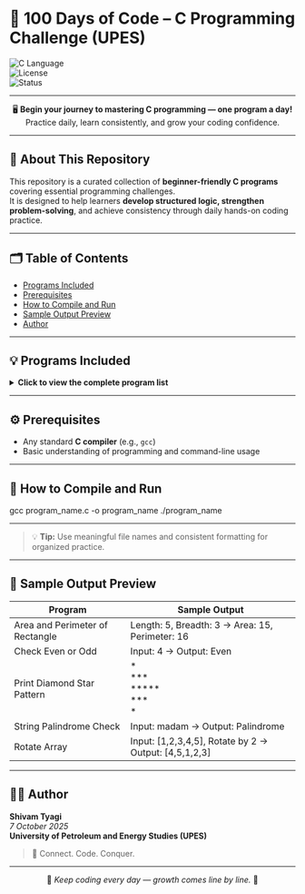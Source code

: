 # 🌙 100 Days of Code – C Programming Challenge (UPES)

![C Language](https://img.shields.io/badge/language-C-blue?style=for-the-badge&logo=c)  
![License](https://img.shields.io/badge/license-MIT-green?style=for-the-badge)  
![Status](https://img.shields.io/badge/progress-Active-yellow?style=for-the-badge)

---

<div align="center">
  
🖥️ **Begin your journey to mastering C programming — one program a day!**  
Practice daily, learn consistently, and grow your coding confidence.

</div>

---

## 🧭 About This Repository

This repository is a curated collection of **beginner-friendly C programs** covering essential programming challenges.  
It is designed to help learners **develop structured logic, strengthen problem-solving**, and achieve consistency through daily hands-on coding practice.

---

## 🗂️ Table of Contents

- [Programs Included](#programs-included)  
- [Prerequisites](#prerequisites)  
- [How to Compile and Run](#how-to-compile-and-run)  
- [Sample Output Preview](#sample-output-preview)  
- [Author](#author)

---

## 💡 Programs Included  

<details>
<summary><b>Click to view the complete program list</b></summary>

### 🧮 Geometry and Conversion
- Calculate Area and Perimeter of Rectangle  
- Calculate Area and Circumference of Circle  
- Convert Temperature from Celsius to Fahrenheit  

### ⚙️ Basic Operations
- Swap Two Numbers (with and without third variable)  
- Sum of First n Natural Numbers  
- Simple and Compound Interest Calculation  
- Convert Seconds to HH:MM:SS  

### 🔀 Conditional Checks
- Check if Number is Even or Odd  
- Identify Positive, Negative, or Zero  
- Determine Leap Year  
- Identify Vowel or Consonant  
- Character Type Check (Uppercase, Lowercase, Digit, Special)  
- Find Largest of Three Numbers  
- Quadratic Roots and Categorization  
- Assign Grades Based on Percentage  
- Classify Triangle Type  
- Profit or Loss Percentage Calculation  
- Library Fine Calculation (Tiered Rates)  
- Electricity Bill Calculation (Slab Rates)  
- Basic Calculator using Switch-Case  

### 🔁 Loops and Number Series
- Print Numbers from 1 to n  
- Sum of First n Odd Numbers  
- Product of Even Numbers  
- Factorial of a Number  
- Reverse a Number  
- Convert Decimal to Binary  
- Palindrome and Armstrong Number Check  
- Prime Number Utilities  
- Factors of a Number  
- HCF and LCM of Two Numbers  
- Digit Sum and Product  
- 1’s Complement of a Binary Number  
- Swap First and Last Digits  
- Perfect and Strong Number Checks  
- Sum of a Given Series  

### ✨ Patterns and Nested Loops
- Star Patterns (Fixed and Incremental)  
- Numeric Patterns (Increasing and Decreasing)  
- Diamond Star Patterns  
- Prime Numbers Listing  

### 📚 Arrays
- 1D and 2D Array Operations (Read, Print, Sum, Max, Min)  
- Counting Specific Elements  
- Linear and Binary Search  
- Reverse and Merge Arrays  
- Insert or Delete Elements  
- Matrix Operations and Properties  

### 🔤 Strings
- Count Characters, Vowels, and Consonants  
- Convert Case and Toggle Case  
- Check for Palindrome and Anagram  
- Character Frequency and Modifications  
- Word Operations (Longest Word, Word Reversal)  
- String Rotation Checks  

</details>

---

## ⚙️ Prerequisites

- Any standard **C compiler** (e.g., `gcc`)  
- Basic understanding of programming and command-line usage  

---

## 🧠 How to Compile and Run

gcc program_name.c -o program_name
./program_name

---

> 💡 **Tip:** Use meaningful file names and consistent formatting for organized practice.

---

## 🧾 Sample Output Preview

| Program                         | Sample Output                                                   |
|----------------------------------|----------------------------------------------------------------|
| Area and Perimeter of Rectangle  | Length: 5, Breadth: 3 → Area: 15, Perimeter: 16               |
| Check Even or Odd                | Input: 4 → Output: Even                                        |
| Print Diamond Star Pattern       | * <br>*** <br>***** <br>*** <br>*                              |
| String Palindrome Check          | Input: madam → Output: Palindrome                              |
| Rotate Array                     | Input: [1,2,3,4,5], Rotate by 2 → Output: [4,5,1,2,3]          |

---

## 👨‍💻 Author

**Shivam Tyagi**  
_7 October 2025_  
**University of Petroleum and Energy Studies (UPES)**  

> 🌟 Connect. Code. Conquer.

---
<div align="center">

💫 *Keep coding every day — growth comes line by line.* 💫

</div>

